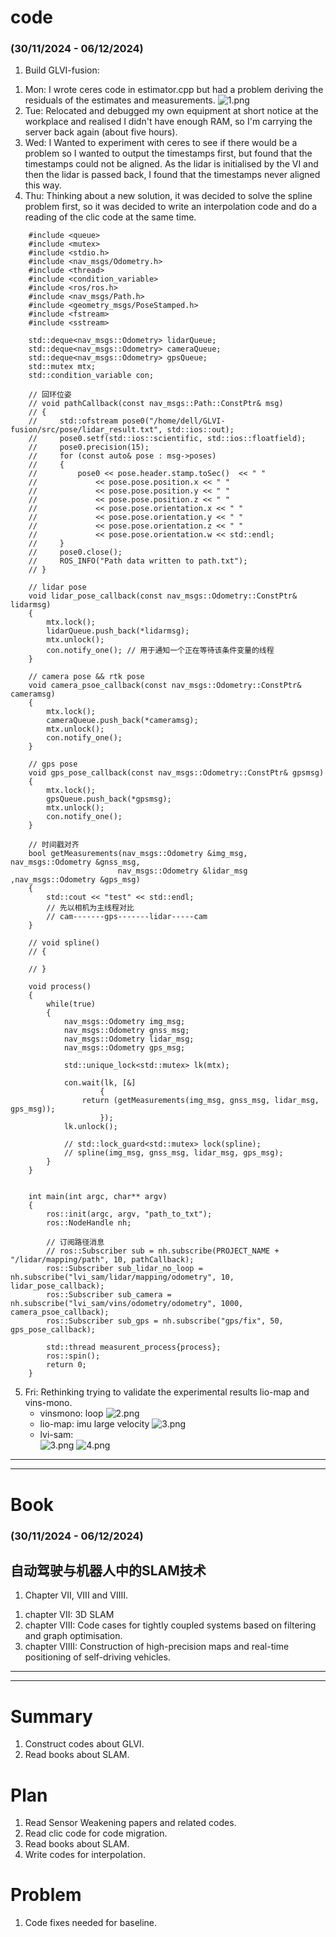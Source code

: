 # code
### (30/11/2024 - 06/12/2024)
1. Build GLVI-fusion:
1) Mon: I wrote ceres code in estimator.cpp but had a problem deriving the residuals of the estimates and measurements.
![1.png](https://github.com/zhangx297/2024-Weekly-Report/blob/main/Pictures%20of%20papers/GLVI_12_06.png)
2) Tue: Relocated and debugged my own equipment at short notice at the workplace and realised I didn't have enough RAM, so I'm carrying the server back again (about five hours).
3) Wed: I Wanted to experiment with ceres to see if there would be a problem so I wanted to output the timestamps first, but found that the timestamps could not be aligned. As the lidar is initialised by the VI and then the lidar is passed back, I found that the timestamps never aligned this way.
4) Thu: Thinking about a new solution, it was decided to solve the spline problem first, so it was decided to write an interpolation code and do a reading of the clic code at the same time.
```
    #include <queue>
    #include <mutex>
    #include <stdio.h>
    #include <nav_msgs/Odometry.h>
    #include <thread>
    #include <condition_variable>
    #include <ros/ros.h>
    #include <nav_msgs/Path.h>
    #include <geometry_msgs/PoseStamped.h>
    #include <fstream>
    #include <sstream>

    std::deque<nav_msgs::Odometry> lidarQueue;
    std::deque<nav_msgs::Odometry> cameraQueue;
    std::deque<nav_msgs::Odometry> gpsQueue;
    std::mutex mtx;
    std::condition_variable con;

    // 回环位姿
    // void pathCallback(const nav_msgs::Path::ConstPtr& msg)
    // {
    //     std::ofstream pose0("/home/dell/GLVI-fusion/src/pose/lidar_result.txt", std::ios::out);
    //     pose0.setf(std::ios::scientific, std::ios::floatfield);
    //     pose0.precision(15); 
    //     for (const auto& pose : msg->poses)
    //     {
    //         pose0 << pose.header.stamp.toSec()  << " "
    //             << pose.pose.position.x << " "
    //             << pose.pose.position.y << " "
    //             << pose.pose.position.z << " "
    //             << pose.pose.orientation.x << " "
    //             << pose.pose.orientation.y << " "
    //             << pose.pose.orientation.z << " "
    //             << pose.pose.orientation.w << std::endl;
    //     }
    //     pose0.close();
    //     ROS_INFO("Path data written to path.txt");
    // }

    // lidar pose
    void lidar_pose_callback(const nav_msgs::Odometry::ConstPtr& lidarmsg)
    {
        mtx.lock();
        lidarQueue.push_back(*lidarmsg);
        mtx.unlock();
        con.notify_one(); // 用于通知一个正在等待该条件变量的线程
    }

    // camera pose && rtk pose
    void camera_psoe_callback(const nav_msgs::Odometry::ConstPtr& cameramsg)
    {
        mtx.lock();
        cameraQueue.push_back(*cameramsg);
        mtx.unlock();
        con.notify_one();
    }

    // gps pose
    void gps_pose_callback(const nav_msgs::Odometry::ConstPtr& gpsmsg)
    {
        mtx.lock();
        gpsQueue.push_back(*gpsmsg);
        mtx.unlock();
        con.notify_one();
    }

    // 时间戳对齐
    bool getMeasurements(nav_msgs::Odometry &img_msg, nav_msgs::Odometry &gnss_msg, 
                        nav_msgs::Odometry &lidar_msg ,nav_msgs::Odometry &gps_msg)
    {
        std::cout << "test" << std::endl;
        // 先以相机为主线程对比
        // cam-------gps-------lidar-----cam
    }

    // void spline()
    // {

    // }

    void process()
    {
        while(true)
        {
            nav_msgs::Odometry img_msg;
            nav_msgs::Odometry gnss_msg;
            nav_msgs::Odometry lidar_msg;
            nav_msgs::Odometry gps_msg;

            std::unique_lock<std::mutex> lk(mtx);

            con.wait(lk, [&]
                    {
                return (getMeasurements(img_msg, gnss_msg, lidar_msg, gps_msg));
                    });
            lk.unlock();

            // std::lock_guard<std::mutex> lock(spline);
            // spline(img_msg, gnss_msg, lidar_msg, gps_msg);
        }
    }


    int main(int argc, char** argv)
    {
        ros::init(argc, argv, "path_to_txt");
        ros::NodeHandle nh;

        // 订阅路径消息
        // ros::Subscriber sub = nh.subscribe(PROJECT_NAME + "/lidar/mapping/path", 10, pathCallback);
        ros::Subscriber sub_lidar_no_loop = nh.subscribe("lvi_sam/lidar/mapping/odometry", 10, lidar_pose_callback);
        ros::Subscriber sub_camera = nh.subscribe("lvi_sam/vins/odometry/odometry", 1000, camera_psoe_callback);
        ros::Subscriber sub_gps = nh.subscribe("gps/fix", 50, gps_pose_callback);

        std::thread measurent_process{process};
        ros::spin();
        return 0;
    }

```
5) Fri: Rethinking trying to validate the experimental results lio-map and vins-mono.
    * vinsmono: loop
    ![2.png](https://github.com/zhangx297/2024-Weekly-Report/blob/main/Pictures%20of%20papers/vinsmono2handheld_truth_12_06.png)
    * lio-map: imu large velocity
    ![3.png](https://github.com/zhangx297/2024-Weekly-Report/blob/main/Pictures%20of%20papers/lio_sam_12_06.png)
    * lvi-sam:   
    ![3.png](https://github.com/zhangx297/2024-Weekly-Report/blob/main/Pictures%20of%20papers/lvi-sam_12_06.png)
    ![4.png](https://github.com/zhangx297/2024-Weekly-Report/blob/main/Pictures%20of%20papers/lvi_sam_loop_12_06.jpg)
---------------------------------------------------------------------------------------------------------------------
---------------------------------------------------------------------------------------------------------------------
# Book
### (30/11/2024 - 06/12/2024)
## 自动驾驶与机器人中的SLAM技术
1. Chapter VII, VIII and VIIII.
1) chapter VII: 3D SLAM
2) chapter VIII: Code cases for tightly coupled systems based on filtering and graph optimisation.
3) chapter VIIII: Construction of high-precision maps and real-time positioning of self-driving vehicles.

---------------------------------------------------------------------------------------------------------------------
---------------------------------------------------------------------------------------------------------------------
# Summary
1. Construct codes about GLVI. 
2. Read books about SLAM.
# Plan
1. Read Sensor Weakening papers and related codes.
2. Read clic code for code migration.
3. Read books about SLAM.
4. Write codes for interpolation.
# Problem
1) Code fixes needed for baseline.